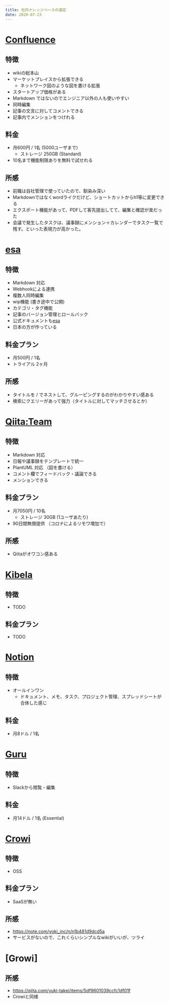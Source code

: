 ```yaml
---
title: 社内ナレッジベースの選定
date: 2020-07-23
---
```


# [Confluence](https://www.atlassian.com/ja/software/confluence)
## 特徴
- wikiの総本山
- マーケットプレイスから拡張できる
  - ネットワーク図のような図を書ける拡張
- スタートアップ価格がある
- Markdown ではないのでエンジニア以外の人も使いやすい
- 同時編集
- 記事の文言に対してコメントできる
- 記事内でメンションをつけれる

## 料金
- 月600円 / 1名 (5000ユーザまで)
  - ストレージ 250GB (Standard)
- 10名まで機能制限ありを無料で試せれる

## 所感
- 前職は自社管理で使っていたので、馴染み深い
- Markdownではなくwordライクだけど、ショートカットからh1等に変更できる
- エクスポート機能があって、PDFして客先提出してて、編集と確認が楽だった
- 会議で発生したタスクは、議事録にメンション＋カレンダーでタスク一覧で残す。といった表現力が高かった。

# [esa](https://esa.io/)
## 特徴
- Markdown 対応
- Webhookによる連携
- 複数人同時編集
- wip機能 (書き途中で公開)
- カテゴリ・タグ機能
- 記事のバージョン管理とロールバック
- 公式ドキュメントも[esa](https://docs.esa.io/)
- 日本の方が作っている

## 料金プラン
- 月500円 / 1名
- トライアル 2ヶ月

## 所感
- タイトルを / でネストして、グルーピングするのがわかりやすい感ある
- 検索にクエリーがあって強力（タイトルに対してマッチさせるとか）

# [Qiita:Team](https://teams.qiita.com/)
## 特徴
- Markdown 対応
- 日報や議事録をテンプレートで統一
- PlantUML 対応 （図を書ける）
- コメント欄でフィードバック・議論できる
- メンションできる

## 料金プラン
- 月7050円 / 10名
  - ストレージ 30GB (1ユーザあたり)
- 90日間無償提供 （コロナによるリモワ増加で）

## 所感
- Qiitaがオワコン感ある

# [Kibela](https://kibe.la/ja)
## 特徴
- TODO

## 料金プラン
- TODO

# [Notion](https://www.notion.so/product)
## 特徴
- オールインワン
  - ドキュメント、メモ、タスク、プロジェクト管理、スプレッドシートが合体した感じ

## 料金
- 月8ドル / 1名

# [Guru](https://www.getguru.com/)
## 特徴
- Slackから閲覧・編集

## 料金
- 月14ドル / 1名 (Essential)

# [Crowi](https://site.crowi.wiki/)
## 特徴
- OSS

## 料金プラン
- SaaSが無い

## 所感
- https://note.com/yoki_inc/n/n1b481d9dcd5a
- サービスがないので、これくらいシンプルなwikiがいいが、ツライ

# [Growi]
## 所感
- https://qiita.com/yuki-takei/items/5df9601039ccfc1df01f
- Crowiと同様
